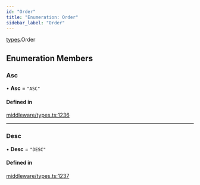 ```yaml
---
id: "Order"
title: "Enumeration: Order"
sidebar_label: "Order"
---
```


[types](../../../modules/Types/Types.md).Order

## Enumeration Members

### Asc

• **Asc** = ``"ASC"``

#### Defined in

[middleware/types.ts:1236](https://github.com/PolymeshAssociation/polymesh-sdk/blob/95e180d2/src/middleware/types.ts#L1236)

___

### Desc

• **Desc** = ``"DESC"``

#### Defined in

[middleware/types.ts:1237](https://github.com/PolymeshAssociation/polymesh-sdk/blob/95e180d2/src/middleware/types.ts#L1237)
